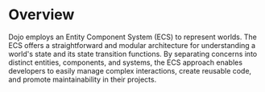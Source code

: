 # Overview

Dojo employs an Entity Component System (ECS) to represent worlds. The ECS offers a straightforward and modular architecture for understanding a world's state and its state transition functions. By separating concerns into distinct entities, components, and systems, the ECS approach enables developers to easily manage complex interactions, create reusable code, and promote maintainability in their projects.